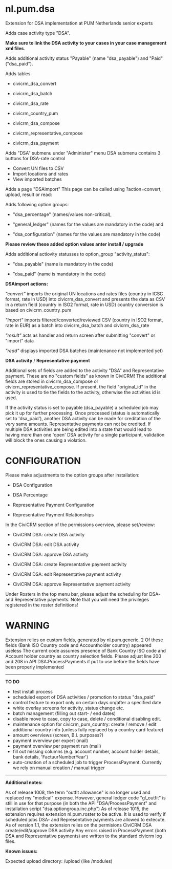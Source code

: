 nl.pum.dsa
==========

Extension for DSA implementation at PUM Netherlands senior experts

Adds case activity type "DSA".

**Make sure to link the DSA activity to your cases in your case management xml files**.

Adds additional activity status "Payable" (name "dsa_payable") and "Paid" ("dsa_paid").

Adds tables

- civicrm_dsa_convert

- civicrm_dsa_batch

- civicrm_dsa_rate
 
- civicrm_country_pum
 
- civicrm_dsa_compose
 
- civicrm_representative_compose
 
- civicrm_dsa_payment


Adds "DSA" submenu under "Administer" menu
DSA submenu contains 3 buttons for DSA-rate control
- Convert UN files to CSV 
- Import locations and rates
- View imported batches

Adds a page "DSAimport"
This page can be called using ?action=convert, upload, result or read:

Adds following option groups:

- "dsa\_percentage" (names/values non-critical),
 
- "general\_ledger" (names for the values are mandatory in the code) and

- "dsa_configuration" (names for the values are mandatory in the code)

**Please review these added option values anter install / upgrade**


Adds additional actiovity statusses to option_group "activity_status":

- "dsa\_payable" (name is mandatory in the code)

- "dsa\_paid" (name is mandatory in the code)


**DSAimport actions:**

*"convert"* imports the original UN locations and rates files (country in ICSC format, rate in USD) into civicrm\_dsa\_convert and
presents the data as CSV in a return field (country in ISO2 format, rate in USD)
country conversion is based on civicrm\_country\_pum

*"import"* imports filtered/converted/reviewed CSV (country in ISO2 format, rate in EUR) as a batch into civicrm\_dsa\_batch and civicrm\_dsa\_rate

*"result"* acts as handler and return screen after submitting "convert" or "import" data

*"read"* displays imported DSA batches (maintenance not implemented yet)

**DSA activity** / **Representative payment**

Additional sets of fields are added to the activity "DSA" and Representative payment. These are no "custom fields" as known in CiviCRM! The additional fields are stored in civicrm\_dsa\_compose or civicrn\_representative\_compose. If present, the field "original\_id" in the activity is used to tie the fields to the activity, otherwise the activities id is used.

If the activity status is set to payable (dsa\_payable) a scheduled job may pick it up for further processing. Once processed (status is automatically set to 'dsa\_paid'), another DSA activity can be made for creditation of the very same amounts. Representative payments can not be credited.
If multiple DSA activities are being edited into a state that would lead to having more than one 'open' DSA activity for a single participant, validation will block the ones causing a violation.

CONFIGURATION
=============

Please make adjustments to the option groups after installation:

- DSA Configuration

- DSA Percentage

- Representative Payment Configuration

- Representative Payment Relationships

In the CiviCRM section of the permissions overview, please set/review:

- CiviCRM DSA: create DSA activity

- CiviCRM DSA: edit DSA activity

- CiviCRM DSA: approve DSA activity

- CiviCRM DSA: create Representative payment activity

- CiviCRM DSA: edit Representative payment activity

- CiviCRM DSA: approve Representative payment activity

Under Rosters in the top menu bar, please adjust the scheduling for DSA- and Representative payments. Note that you will need the privileges registered in the roster definitions!  



WARNING
=======
Extension relies on custom fields, generated by nl.pum.generic. 
2 Of these fields (Bank ISO Country code and Accountholder country) appeared useless
The current code assumes presence of Bank Country ISO code and Account holder country as country selection fields.
Please adjust line 200 and 208 in API DSA:ProcessPayments if put to use before the fields have been properly implemented

***

**TO DO**

* test install process
* scheduled export of DSA activities / promotion to status "dsa_paid"
* control feature to export only on certain days on/after a specified date
* white overlay screens for activity, status change etc.
* batch management (filling out start- / end dates)
* disable move to case, copy to case, delete / conditional disabling edit.
* maintenance option for civicrm_pum_country: create / remove / edit additional country info (unless fully replaced by a country card feature)
* amount overviews (screen, B.I. purposes?)
* payment overview per expert (mail)
* payment overview per payment run (mail)
* fill out missing columns (e.g. account number, account holder details, bank details, 'FactuurNumberYear')
* auto-creation of a scheduled job to trigger ProcessPayment. Currently we rely on manual creation / manual trigger
***


**Additional notes:**

As of release 1008, the term "outfit allowance" is no longer used and replaced my "medical" expense. However, general ledger code "gl_outfit" is still in use for that purpose (in both the API "DSA/ProcessPayment" and installation script "dsa.optiongroup.inc.php")
As of release 1015, the extension requires extension nl.pum.roster to be active. It is used to verify if scheduled jobs DSA- and Representative payments are allowed to extecute.   
As of version 1.1, the extension relies on the permisions CiviCRM DSA create/edit/approve DSA activity
Any errors raised in ProcessPayment (both DSA and Representative payments) are written to the standard civicrm log files.

**Known issues:**

Expected upload directory: <site root>/upload (like <site root>/modules)

